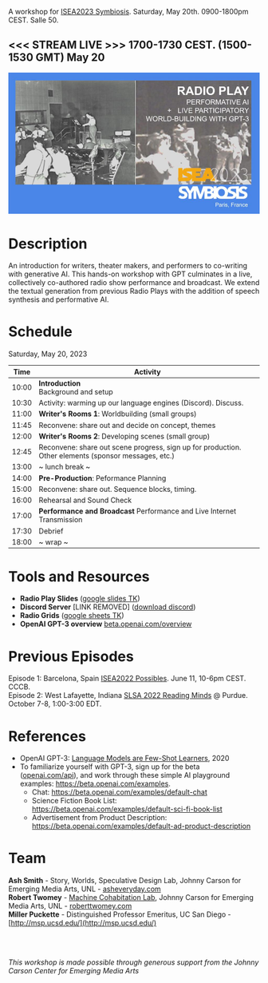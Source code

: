 A workshop for [ISEA2023 Symbiosis](https://isea2023.isea-international.org/). Saturday, May 20th. 0900-1800pm CEST. Salle 50.<br>

<h2> <<< STREAM LIVE >>> 1700-1730 CEST. (1500-1530 GMT) May 20 </h2>

<img src="images/radioplay-ISEA2023.jpg">
  
# Description

An introduction for writers, theater makers, and performers to co-writing with generative AI. This hands-on workshop with GPT culminates in a live, collectively co-authored radio show performance and broadcast. We extend the textual generation from previous Radio Plays with the addition of speech synthesis and performative AI.

# Schedule

Saturday, May 20, 2023

|    Time    | Activity |
|------------|----|
| 10:00	| __Introduction__ <br>  Background and setup |
| 10:30	| Activity: warming up our language engines (Discord). Discuss. |
| 11:00	| __Writer's Rooms 1__: Worldbuilding (small groups) |
| 11:45 | Reconvene: share out and decide on concept, themes |
| 12:00	| __Writer's Rooms 2__: Developing scenes (small group) | 
| 12:45 | Reconvene: share out scene progress, sign up for production. Other elements (sponsor messages, etc.)
| 13:00	| ~ lunch break ~ |
| 14:00 | __Pre-Production__: Peformance Planning  |
| 15:00 | Reconvene: share out. Sequence blocks, timing. | 
| 16:00 | Rehearsal and Sound Check | 
| 17:00 | __Performance and Broadcast__ Performance and Live Internet Transmission | 
| 17:30 | Debrief |
| 18:00 | ~ wrap ~ |

  
# Tools and Resources
- __Radio Play Slides__ ([google slides TK]())
- __Discord Server__ [LINK REMOVED] ([download discord](https://discord.com/download))
- __Radio Grids__ ([google sheets TK]())
- __OpenAI GPT-3 overview__ [beta.openai.com/overview](https://beta.openai.com/overview)

# Previous Episodes
Episode 1: Barcelona, Spain [ISEA2022 Possibles](ep1/). June 11, 10-6pm CEST. CCCB.<br>
Episode 2: West Lafayette, Indiana [SLSA 2022 Reading Minds](https://litsciarts.org/slsa2022/) @ Purdue. October 7-8, 1:00-3:00 EDT.

  
# References
- OpenAI GPT-3: [Language Models are Few-Shot Learners](https://arxiv.org/abs/2005.14165), 2020
- To familiarize yourself with GPT-3, sign up for the beta ([openai.com/api](https://openai.com/api)), and work through these simple AI playground examples: https://beta.openai.com/examples.
  - Chat: https://beta.openai.com/examples/default-chat
  - Science Fiction Book List: https://beta.openai.com/examples/default-sci-fi-book-list
  - Advertisement from Product Description: https://beta.openai.com/examples/default-ad-product-description

# Team
**Ash Smith** - Story, Worlds, Speculative Design Lab, Johnny Carson for Emerging Media Arts, UNL - [asheveryday.com](https://asheveryday.com/)<br>
**Robert Twomey** - [Machine Cohabitation Lab](http://cohab-lab.net), Johnny Carson for Emerging Media Arts, UNL - [roberttwomey.com](https://roberttwomey.com)<br>
**Miller Puckette** - Distinguished Professor Emeritus, UC San Diego - [http://msp.ucsd.edu/](http://msp.ucsd.edu/)<br>

<br>
<br>

_This workshop is made possible through generous support from the Johnny Carson Center for Emerging Media Arts_
